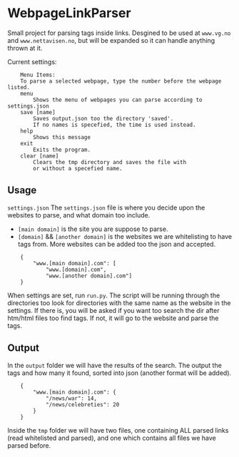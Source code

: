 WebpageLinkParser
=================

Small project for parsing tags inside links. Desgined to be used at ```www.vg.no``` and ```www.nettavisen.no```, but will be expanded so it can handle anything thrown at it.

Current settings:
```
	Menu Items:
	To parse a selected webpage, type the number before the webpage listed.
    menu
        Shows the menu of webpages you can parse according to settings.json
    save [name]
        Saves output.json too the directory 'saved'.
        If no names is specefied, the time is used instead.
    help
        Shows this message
    exit
        Exits the program.
    clear [name]
        Clears the tmp directory and saves the file with 
        or without a specefied name.   
```

## Usage

`settings.json`
The `settings.json` file is where you decide upon the websites to parse, and what domain too include. 
* `[main domain]` is the site you are suppose to parse. 
* `[domain]` && `[another domain]` is the websites we are whitelisting to have tags from.
More websites can be added too the json and accepted.

```
	{
	    "www.[main domain].com": [
	        "www.[domain].com",
	        "www.[another domain].com"]
	}
```

When settings are set, run `run.py`. The script will be running through the directories too look for directories with the same name as the website in the settings. If there is, you will be asked if you want too search the dir after htm/html files too find tags. If not, it will go to the website and parse the tags.

## Output
In the `output` folder we will have the results of the search. The output the tags and how many it found, sorted into json (another format will be added).

```
	{
	    "www.[main domain].com": {
	        "/news/war": 14,
	        "/news/celebreties": 20
	    }
	}
```

Inside the `tmp` folder we will have two files, one containing ALL parsed links (read whitelisted and parsed), and one which contains all files we have parsed before.